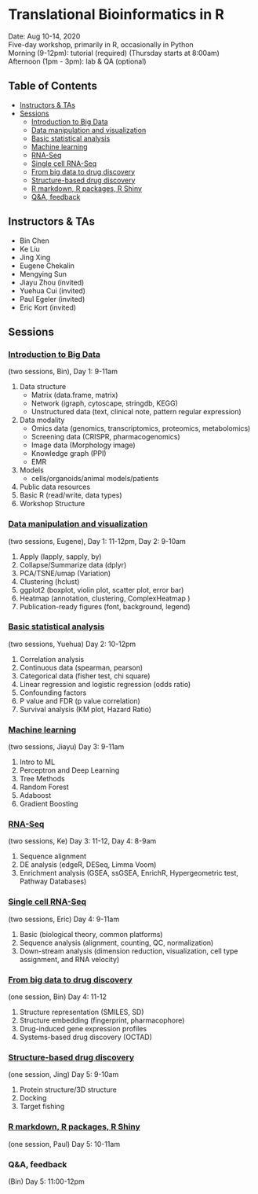 # Translational Bioinformatics in R
Date: Aug 10-14, 2020  
Five-day workshop, primarily in R, occasionally in Python  
Morning (9-12pm): tutorial (required) (Thursday starts at 8:00am)  
Afternoon (1pm - 3pm): lab & QA (optional)

## Table of Contents

* [Instructors & TAs](#instructors-&amp;-tas)
* [Sessions](#sessions)
    * [Introduction to Big Data](#introduction-to-big-data)
    * [Data manipulation and visualization](#data-manipulation-and-visualization)
    * [Basic statistical analysis](#basic-statistical-analysis)
    * [Machine learning](#machine-learning)
    * [RNA-Seq](#rna-seq)
    * [Single cell RNA-Seq](#single-cell-rna-seq)
    * [From big data to drug discovery](#from-big-data-to-drug-discovery)
    * [Structure-based drug discovery](#structure-based-drug-discovery)
    * [R markdown, R packages, R Shiny](#r-markdown,-r-packages,-r-shiny)
    * [Q&A, feedback](#q&amp;a,-feedback)

## Instructors & TAs
+ Bin Chen
+ Ke Liu
+ Jing Xing
+ Eugene Chekalin
+ Mengying Sun
+ Jiayu Zhou (invited)
+ Yuehua Cui (invited)
+ Paul Egeler (invited)
+ Eric Kort (invited)

## Sessions

### [Introduction to Big Data](topic1_big_data_R)

(two sessions, Bin), Day 1: 9-11am

1. Data structure
    + Matrix (data.frame, matrix)
    + Network (igraph, cytoscape, stringdb, KEGG)
    + Unstructured data (text, clinical note, pattern regular expression)
2. Data modality
    + Omics data (genomics, transcriptomics, proteomics, metabolomics)
    + Screening data (CRISPR, pharmacogenomics)
    + Image data (Morphology image)
    + Knowledge graph (PPI)
    + EMR
3. Models
    + cells/organoids/animal models/patients
4. Public data resources
5. Basic R (read/write, data types)
6. Workshop Structure

### [Data manipulation and visualization](topic2_manipulaiton_visualization)

(two sessions, Eugene), Day 1: 11-12pm, Day 2: 9-10am

1. Apply (lapply, sapply, by)
2. Collapse/Summarize data (dplyr)
3. PCA/TSNE/umap (Variation)
4. Clustering (hclust)
5. ggplot2 (boxplot, violin plot, scatter plot, error bar)
6. Heatmap (annotation, clustering, ComplexHeatmap )
7. Publication-ready figures (font, background, legend)

### [Basic statistical analysis](topic3_statistics)

(two sessions, Yuehua) Day 2: 10-12pm

1. Correlation analysis
2. Continuous data (spearman, pearson)
3. Categorical data (fisher test, chi square)
4. Linear regression and logistic regression (odds ratio)
5. Confounding factors
6. P value and FDR (p value correlation)
7. Survival analysis (KM plot, Hazard Ratio)

### [Machine learning](topic4_machine_learning)

(two sessions, Jiayu) Day 3: 9-11am

1. Intro to ML
2. Perceptron and Deep Learning
3. Tree Methods
4. Random Forest
5. Adaboost
6. Gradient Boosting

### [RNA-Seq](topic5_RNASeq)

(two sessions, Ke) Day 3: 11-12, Day 4: 8-9am

1. Sequence alignment
2. DE analysis (edgeR, DESeq, Limma Voom)
3. Enrichment analysis (GSEA, ssGSEA, EnrichR, Hypergeometric test, Pathway Databases)

### [Single cell RNA-Seq](topic6_scRNASeq)

(two sessions, Eric) Day 4: 9-11am

1. Basic (biological theory, common platforms)
2. Sequence analysis (alignment, counting, QC, normalization)
3. Down-stream analysis (dimension reduction, visualization, cell type assignment, and RNA velocity)

### [From big data to drug discovery](topic7_data2drug)

(one session, Bin) Day 4: 11-12

1. Structure representation (SMILES, SD)
2. Structure embedding (fingerprint, pharmacophore)
3. Drug-induced gene expression profiles
4. Systems-based drug discovery (OCTAD)

### [Structure-based drug discovery](topic8_structure_based_drug_design)

(one session, Jing) Day 5: 9-10am

1. Protein structure/3D structure
2. Docking
3. Target fishing

### [R markdown, R packages, R Shiny](topic9_Rmarkdown_Rpackages_Rshiny)

(one session, Paul) Day 5: 10-11am

### Q&A, feedback

(Bin) Day 5: 11:00-12pm
